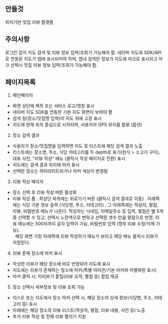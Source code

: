 ## 만들것 ##
위치기반 맛집 리뷰 플랫폼

## 주의사항 ##
로그인 없이 지도 검색 및 리뷰 정보 입력/조회가 가능해야 함.
네이버 지도와 SDK/API 로 연동된 지도가 앱에 표시되어야 하며, 
앱내 검색한 정보가 지도에 마크로 표시되고 마크 선택시 맛집 리뷰 정보 입력/조회가 가능해야 함. 

## 페이지목록 ##

1. 메인페이지
- 화면 상단에 제목 또는 서비스 로고/명칭 표시
- 네이버 지도 SDK를 연동한 기본 지도 화면이 보여야 함
- 검색 창(장소/맛집명 입력)이 지도 위에 고정 표시
- 지도에 현재 위치 중심으로 시작되며, 사용자의 GPS 위치를 활용 (옵션)

2. 장소 검색 결과
- 사용자가 장소/맛집명을 입력하면 지도 및 리스트에 해당 검색 결과 노출
- 리스트에는 장소명, 주소, 식당 카테고리를 두 depth로 표기(한식 > 소고기 구이), 대표 사진, "리뷰 작성" 매뉴 (클릭시 작성 페이지로 전환) 표시
- 지도에는 검색 결과 위치에 마커 표시
- 선택한 장소는 하이라이트되거나 마커 색상이 변경됨

3. 리뷰 작성 페이지
- 장소 선택 후 리뷰 작성 버튼 활성화
- 리뷰 작성 폼
  . 최상단 좌측에는 뒤로가기 버튼 (클릭시 검색 결과로 이동)
  . 아래쪽에는 식당 기본 정보 출력 (식당명, 주소, 카테고리)
  . 그 아래쪽에는 작성자, 평점, 리뷰, 비밀번호 매뉴가 나온다. 작성자는 닉네임, 이메일주소 등 입력, 평점은 별 5개 중 선택할 수 있고, 선택시 노란색으로 변하고 선택된 갯수 만큼 평점으로 반영, 리뷰 매뉴에는 500자까지 글자 입력이 가능, 비빌번호 입력 (향후 리뷰 수정/삭제 가능),  
  . 해당 화면 가장 아래쪽에 리뷰 작성하기 매뉴가 보이고 해당 매뉴 클릭시 리뷰가 저장된다. 

4. 리뷰 존재 장소에 마커 표시
- 작성한 리뷰가 해당 장소에 바로 반영되어 지도에 표시
- 지도에는 리뷰가 존재하는 장소에 마커(특별 아이콘/기본 마커와 차별화된 표시)
- 마커 클릭 시, 미리보기 툴팁(리뷰 요약, 별점 등) 팝업 제공

5. 장소 선택시 세부정보 및 리뷰 조회 가능
- 리스트 또는 지도에서 장소 마커 선택 시, 해당 장소의 상세 정보(식당명, 주소, 카테고리 등) 표시
- 아래에는 해당 장소의 리뷰 리스트(작성자, 별점, 리뷰 내용, 사진 등) 노출
- 추가 리뷰 작성 및 전체 리뷰 펼치기 지원